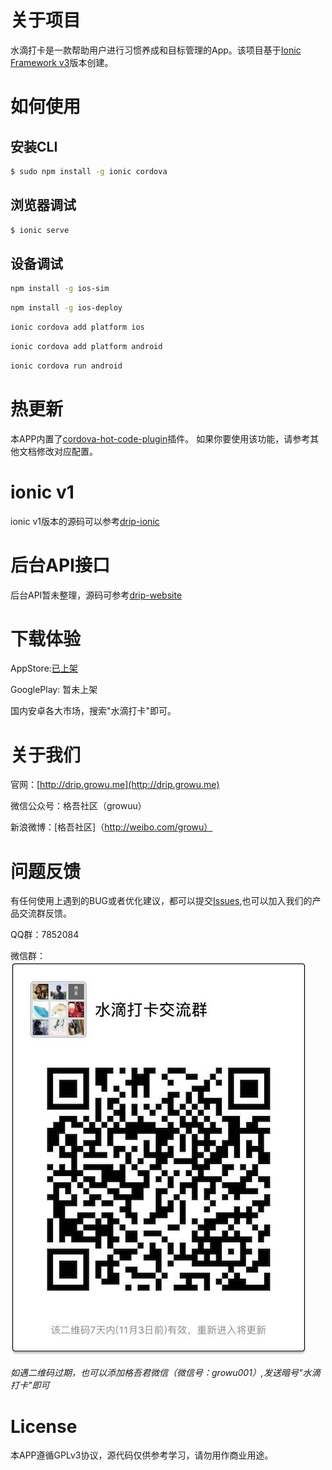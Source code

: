# 关于项目

水滴打卡是一款帮助用户进行习惯养成和目标管理的App。该项目基于[Ionic Framework v3](http://ionicframework.com/)版本创建。

# 如何使用

## 安装CLI

```bash
$ sudo npm install -g ionic cordova
```
## 浏览器调试

```bash
$ ionic serve
```

## 设备调试

```bash
npm install -g ios-sim
```

```bash
npm install -g ios-deploy
```

```bash
ionic cordova add platform ios
```

```bash
ionic cordova add platform android
```

```bash
ionic cordova run android
```

# 热更新

本APP内置了[cordova-hot-code-plugin](https://github.com/nordnet/cordova-hot-code-push)插件。
如果你要使用该功能，请参考其他文档修改对应配置。

# ionic v1

ionic v1版本的源码可以参考[drip-ionic](https://github.com/growu/drip-ionic)

# 后台API接口

后台API暂未整理，源码可参考[drip-website](https://github.com/growu/drip-website)

# 下载体验

 AppStore:[已上架](https://itunes.apple.com/cn/app/id1255579223)

 GooglePlay: 暂未上架

 国内安卓各大市场，搜索"水滴打卡"即可。

# 关于我们

官网：[http://drip.growu.me](http://drip.growu.me)

微信公众号：格吾社区（growuu）

新浪微博：[格吾社区]（http://weibo.com/growu）

# 问题反馈

有任何使用上遇到的BUG或者优化建议，都可以提交[Issues](https://github.com/growu/drip-ionic3/issues),也可以加入我们的产品交流群反馈。

QQ群：7852084

微信群：![微信群](wechat.jpg)

*如遇二维码过期，也可以添加格吾君微信（微信号：growu001）,发送暗号"水滴打卡"即可*

# License

本APP遵循GPLv3协议，源代码仅供参考学习，请勿用作商业用途。




